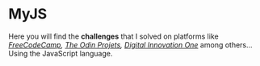 # MyJS
Here you will find the **challenges** that I solved on platforms like _[FreeCodeCamp](https://www.freecodecamp.org/), [The Odin Projets](https://www.theodinproject.com/), [Digital Innovation One](https://web.digitalinnovation.one)_ among others... Using the JavaScript language.
